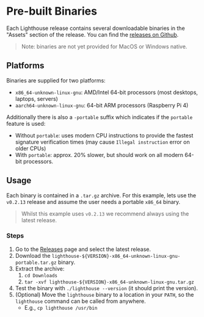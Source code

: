 # Pre-built Binaries

Each Lighthouse release contains several downloadable binaries in the "Assets"
section of the release. You can find the [releases
on Github](https://github.com/sigp/lighthouse/releases).

> Note: binaries are not yet provided for MacOS or Windows native.

## Platforms

Binaries are supplied for two platforms:

- `x86_64-unknown-linux-gnu`: AMD/Intel 64-bit processors (most desktops, laptops, servers)
- `aarch64-unknown-linux-gnu`: 64-bit ARM processors (Raspberry Pi 4)

Additionally there is also a `-portable` suffix which indicates if the `portable` feature is used:

- Without `portable`: uses modern CPU instructions to provide the fastest signature verification times (may cause `Illegal instruction` error on older CPUs)
- With `portable`: approx. 20% slower, but should work on all modern 64-bit processors.

## Usage

Each binary is contained in a `.tar.gz` archive. For this example, lets use the
`v0.2.13` release and assume the user needs a portable `x86_64` binary.

> Whilst this example uses `v0.2.13` we recommend always using the latest release.

### Steps

1. Go to the [Releases](https://github.com/sigp/lighthouse/releases) page and
   select the latest release.
1. Download the `lighthouse-${VERSION}-x86_64-unknown-linux-gnu-portable.tar.gz` binary.
1. Extract the archive:
    1. `cd Downloads`
    1. `tar -xvf lighthouse-${VERSION}-x86_64-unknown-linux-gnu.tar.gz`
1. Test the binary with `./lighthouse --version` (it should print the version).
1. (Optional) Move the `lighthouse` binary to a location in your `PATH`, so the `lighthouse` command can be called from anywhere.
    - E.g., `cp lighthouse /usr/bin`
